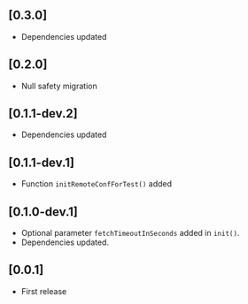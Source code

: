 ## [0.3.0]

- Dependencies updated

## [0.2.0]

- Null safety migration

## [0.1.1-dev.2]

- Dependencies updated

## [0.1.1-dev.1]

- Function `initRemoteConfForTest()` added

## [0.1.0-dev.1]

- Optional parameter `fetchTimeoutInSeconds` added in `init()`.
- Dependencies updated.

## [0.0.1]

- First release
